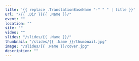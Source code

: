 ```yaml
---
title: '{{ replace .TranslationBaseName "-" " " | title }}'
url: "/{{ .Dir }}{{ .Name }}/"
event: ""
location: ""
site: ""
video: ""
slides: "/slides/{{ .Name }}/"
thumbnail: "/slides/{{ .Name }}/thumbnail.jpg"
image: "/slides/{{ .Name }}/cover.jpg"
description: ""
---
```

